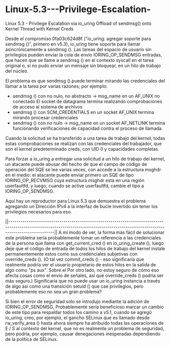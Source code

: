 # Linux-5.3---Privilege-Escalation-
Linux 5.3 - Privilege Escalation via io_uring Offload of sendmsg() onto Kernel Thread with Kernel Creds 


Desde el compromiso 0fa03c624d8f ("io_uring: agregar soporte para sendmsg ()", primero en v5.3),
io_uring tiene soporte para llamar asincrónicamente a sendmsg ().
Las tareas del espacio de usuario sin privilegios pueden enviar la cola de envío IORING_OP_SENDMSG
entradas, que hacen que se llame a sendmsg () en el contexto syscall en el
tarea original o, si no pudo enviar un mensaje sin bloquear, en
un hilo de trabajo del núcleo.

El problema es que sendmsg () puede terminar mirando las credenciales del
llamar a la tarea por varias razones; por ejemplo:

 - sendmsg () con no nulo, no abstracto -> msg_name en un AF_UNIX no conectado
   El socket de datagrama termina realizando comprobaciones de acceso al sistema de archivos
 - sendmsg () con SCM_CREDENTIALS en un socket AF_UNIX termina mirando
   procesar credenciales
 - sendmsg () con no nulo -> msg_name en un socket AF_NETLINK termina funcionando
   verificaciones de capacidad contra el proceso de llamada

Cuando la solicitud se ha transferido a una tarea de trabajo del kernel, todas estas comprobaciones
se realizan con las credenciales del trabajador, que son el kernel predeterminado
creds, con UID 0 y capacidades completas.

Para forzar a io_uring a entregar una solicitud a un hilo de trabajo del kernel, un atacante
puede abusar del hecho de que el campo de código de operación del SQE se lee varias veces, con
accede a la estructura msghdr en el medio: el atacante puede enviar primero un SQE
de tipo IORING_OP_RECVMSG cuya estructura msghdr está en una región userfaultfd, y
luego, cuando se active userfaultfd, cambie el tipo a IORING_OP_SENDMSG.

Aquí hay un reproductor para Linux 5.3 que demuestra el problema agregando un
Dirección IPv4 a la interfaz de bucle invertido sin tener los privilegios necesarios
para eso. 

||----------------------------------------------------------------------------------------------------------------------------------------------------------------------------------||
A mi modo de ver, la forma más fácil de solucionar este problema sería probablemente tomar un
referencia a las credenciales de la persona que llama con get_current_cred () en
io_uring_create (), luego deje que el código de entrada de todos los hilos de trabajo del kernel
instale permanentemente estos como sus credenciales subjetivas con override_creds ().
(O tal vez commit_creds () - eso significaría que realmente podría ver el
usuario propietario de estos hilos en la salida de algo como "ps aux". Sobre el
Por otro lado, no estoy seguro de cómo eso afecta cosas como el envío de señales, así que
override_creds () podría ser más seguro.) Significaría que no puede usar un
io_uring instancia a través de algo así como una transición setuid () que cae
privilegios, pero probablemente eso no sea un gran problema?

Si bien el error de seguridad solo se introdujo mediante la adición de IORING_OP_SENDMSG,
Probablemente sería beneficioso marcar un cambio de este tipo para respaldar todos los
camino a v5.1, cuando se agregó io_uring, creo, por ejemplo, el gancho SELinux que es
llamado desde rw_verify_area () hasta ahora siempre ha atribuido todas las operaciones de E / S
al contexto del kernel, que no es realmente un problema de seguridad, pero podría, por ejemplo,
causar denegaciones inesperadas dependiendo de la política de SELinux.
